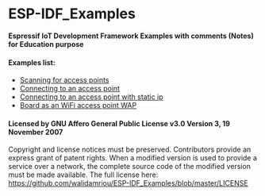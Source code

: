 # ESP-IDF_Examples
__Espressif IoT Development Framework Examples with comments (Notes) for Education purpose__

#### Examples list: 
* [Scanning for access points](https://github.com/walidamriou/ESP-IDF_Examples/tree/master/Scanning_for_access_points "Example 1")
* [Connecting to an access point](https://github.com/walidamriou/ESP-IDF_Examples/tree/master/Connecting_to_an_access_point "Example 2")
* [Connecting to an access point with static ip](https://github.com/walidamriou/ESP-IDF_Examples/tree/master/Connecting_to_an_access_point_with_static_ip "Example 3")
* [Board as an WiFi access point WAP](https://github.com/walidamriou/ESP-IDF_Examples/tree/master/Board_as_an_WiFi_access_point_WAP "Example 4")

#### Licensed by GNU Affero General Public License v3.0 Version 3, 19 November 2007
Copyright and license notices must be preserved. Contributors provide an express grant of patent rights. When a modified version is used to provide a service over a network, the complete source code of the modified version must be made available.
The full license here: https://github.com/walidamriou/ESP-IDF_Examples/blob/master/LICENSE
